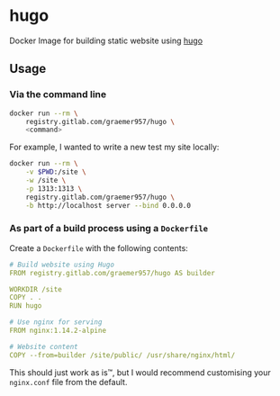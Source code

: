 # hugo

Docker Image for building static website using [hugo](https://gohugo.io)

## Usage

### Via the command line

```bash
docker run --rm \
	registry.gitlab.com/graemer957/hugo \
	<command>
```

For example, I wanted to write a new test my site locally:

```bash
docker run --rm \
	-v $PWD:/site \
	-w /site \
	-p 1313:1313 \
	registry.gitlab.com/graemer957/hugo \
	-b http://localhost server --bind 0.0.0.0
```

### As part of a build process using a `Dockerfile`

Create a `Dockerfile` with the following contents:

```yml
# Build website using Hugo
FROM registry.gitlab.com/graemer957/hugo AS builder

WORKDIR /site
COPY . .
RUN hugo

# Use nginx for serving
FROM nginx:1.14.2-alpine

# Website content
COPY --from=builder /site/public/ /usr/share/nginx/html/
```

This should just work as is™, but I would recommend customising your `nginx.conf` file from the default.
